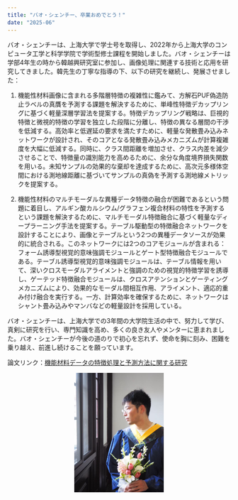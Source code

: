 ```yaml
---
title: "バオ・シェンチー、卒業おめでとう！"
date: "2025-06"
---
```


バオ・シェンチーは、上海大学で学士号を取得し、2022年から上海大学のコンピュータ工学と科学学院で学術型修士課程を開始しました。バオ・シェンチーは学部4年生の時から韓越興研究室に参加し、画像処理に関連する技術と応用を研究してきました。韓先生の丁寧な指導の下、以下の研究を継続し、発展させました：

1. 機能性材料画像に含まれる多階層特徴の複雑性に鑑みて、方解石PUF偽造防止ラベルの真贋を予測する課題を解決するために、単峰性特徴デカップリングに基づく軽量深層学習法を提案する。特徴デカップリング戦略は、巨視的特徴と微視的特徴の学習を独立した段階に分離し、特徴の異なる層間の干渉を低減する。高効率と低遅延の要求を満たすために、軽量な発散畳み込みネットワークが設計され、そのコアとなる発散畳み込みメカニズムが計算複雑度を大幅に低減する。同時に、クラス間距離を増加させ、クラス内差を減少させることで、特徴量の識別能力を高めるために、余分な角度境界損失関数を用いる。未知サンプルの効果的な棄却を達成するために、高次元多様体空間における測地線距離に基づいてサンプルの真偽を予測する測地線メトリックを提案する。

2. 機能性材料のマルチモーダルな異種データ特徴の融合が困難であるという問題に着目し、アルギン酸カルシウム/グラフェン複合材料の特性を予測するという課題を解決するために、マルチモーダル特徴融合に基づく軽量なディープラーニング手法を提案する。テーブル駆動型の特徴融合ネットワークを設計することにより、画像とテーブルという2つの異種データソースが効果的に統合される。このネットワークには2つのコアモジュールが含まれる：フォーム誘導型視覚的意味強調モジュールとゲート型特徴融合モジュールである。テーブル誘導型視覚的意味強調モジュールは、テーブル情報を用いて、深いクロスモーダルアライメントと強調のための視覚的特徴学習を誘導し、ゲーテッド特徴融合モジュールは、クロスアテンションとゲーティングメカニズムにより、効果的なモーダル間相互作用、アライメント、適応的重み付け融合を実行する。一方、計算効率を確保するために、ネットワークはシャント畳み込みやマンバなどの軽量設計を採用している。

バオ・シェンチーは、上海大学での3年間の大学院生活の中で、努力して学び、真剣に研究を行い、専門知識を高め、多くの良き友人やメンターに恵まれました。バオ・シェンチーが今後の道のりで初心を忘れず、使命を胸に刻み、困難を乗り越え、前進し続けることを願っています。

論文リンク：[機能材料データの特徴処理と予測方法に関する研究](https://github.com/han-yuexing/han-yuexing.github.io/blob/master/paper/2025/22721545%e5%8c%85%e8%83%9c%e5%a5%87.pdf)

<p align="center">
  <img src="/images/indexPic/2025/bsq1.jpg" style="width:40%" />
</p>